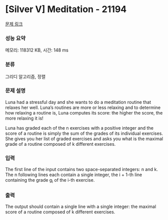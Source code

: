 # [Silver V] Meditation - 21194 

[문제 링크](https://www.acmicpc.net/problem/21194) 

### 성능 요약

메모리: 118312 KB, 시간: 148 ms

### 분류

그리디 알고리즘, 정렬

### 문제 설명

<p>Luna had a stressful day and she wants to do a meditation routine that relaxes her well. Luna’s routines are more or less relaxing and to determine how relaxing a routine is, Luna computes its score: the higher the score, the more relaxing it is!</p>

<p>Luna has graded each of the n exercises with a positive integer and the score of a routine is simply the sum of the grades of its individual exercises. She gives you her list of graded exercises and asks you what is the maximal grade of a routine composed of k different exercises.</p>

### 입력 

 <p>The first line of the input contains two space-separated integers: n and k. The n following lines each contain a single integer, the i + 1-th line containing the grade g<sub>i</sub> of the i-th exercise.</p>

### 출력 

 <p>The output should contain a single line with a single integer: the maximal score of a routine composed of k different exercises.</p>

